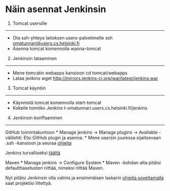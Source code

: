 Näin asennat Jenkinsin
======================

1. Tomcat usersille
-------------------

* Ota ssh-yhteys laitoksen users-palvelimelle
    ssh omatunnari@users.cs.helsinki.fi
* Asenna tomcat komennolla
    wanna-tomcat


2. Jenkinsin lataaminen
-----------------------

* Mene tomcatin webapps kansioon
    cd tomcat/webapps
* Lataa jenkins
    wget http://mirrors.jenkins-ci.org/war/latest/jenkins.war
    
    
3. Tomcat käyntiin
------------------

* Käynnistä tomcat komennolla
    start-tomcat
* Kokeile toimiiko Jenkins
    t-omatunnari.users.cs.helsinki.fi/jenkins
    

4. Jenkinsin konffaaminen
-------------------------

GitHub toimintakuntoon
    * Manage jenkins -> Manage plugins -> Available -välilehti: Etsi GitHub plugin ja asenna.
    * Mene usersin juuressa sijaitsevaan .ssh -kansioon ja seuraa [ohjeita](https://help.github.com/articles/generating-ssh-keys)

Jenkins turvalliseksi [täältä](https://wiki.jenkins-ci.org/display/JENKINS/Standard+Security+Setup)

Maven
    * Manage jenkins -> Configure System
    * Maven -kohdan alta pitäisi defaulttiasetusten riittää, nimeksi riittää Maven.
    
Nyt pitäisi Jenkinsin olla valmis ja ensimmäisen laskarin [ohjeita soveltamalla](https://github.com/mluukkai/ohtu2013/wiki/laskari-1) saat projektisi liitettyä.
